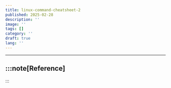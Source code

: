 ```yaml
---
title: linux-command-cheatsheet-2
published: 2025-02-28
description: ''
image: ''
tags: []
category: ''
draft: true 
lang: ''
---
```




---

:::note[Reference]
- 
:::

